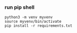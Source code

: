 
### run pip shell
```
python3 -m venv myvenv
source myvenv/bin/activate
pip install -r requirements.txt
```








